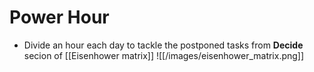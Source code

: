 # Power Hour
- Divide an hour each day to tackle the postponed tasks from **Decide** secion of [[Eisenhower matrix]]
![[/images/eisenhower_matrix.png]]